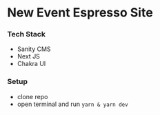 # New Event Espresso Site

### Tech Stack

-   Sanity CMS
-   Next JS
-   Chakra UI

### Setup

-   clone repo
-   open terminal and run `yarn & yarn dev`
